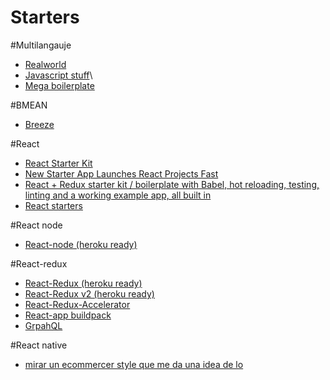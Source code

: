 # Starters

#Multilangauje
- [Realworld](https://github.com/gothinkster/realworld)
- [Javascript stuff](https://www.javascriptstuff.com)\
- [Mega boilerplate](http://megaboilerplate.com)

#BMEAN
- [Breeze](http://breeze.github.io/doc-samples/zza-mongo.html)

#React
- [React Starter Kit](https://github.com/kriasoft/react-starter-kit/blob/master/docs/getting-started.md)
- [New Starter App Launches React Projects Fast](https://www.codefellows.org/blog/new-starter-app-launches-react-projects-fast/)
- [React + Redux starter kit / boilerplate with Babel, hot reloading, testing, linting and a working example app, all built in](https://github.com/coryhouse/react-slingshot)
- [React starters](https://github.com/xgrommx/awesome-redux#boilerplate)

#React node 
- [React-node (heroku ready)](https://github.com/alanbsmith/react-node-example)

#React-redux
- [React-Redux (heroku ready)](https://github.com/marcgarreau/redux-starter)
- [React-Redux v2 (heroku ready)](https://github.com/marcgarreau/redux-starter-v2)
- [React-Redux-Accelerator](https://github.com/marcgarreau/accelerator)
- [React-app buildpack](https://github.com/mars/create-react-app-buildpack)
- [GrpahQL](https://github.com/atulmy/fullstack-graphql)

#React native
- [mirar un ecommercer style que me da una idea de lo	](https://strapmobile.com)